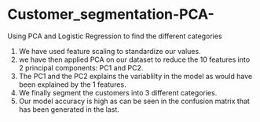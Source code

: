 # Customer_segmentation-PCA-
Using PCA and Logistic Regression to find the different categories
1. We have used feature scaling to standardize our values.
2. we have then applied PCA on our dataset to reduce the 10 features into 2 principal components: PC1 and PC2.
3. The PC1 and the PC2 explains the variablilty in the model as would have been explained by the 1 features.
4. We finally segment the customers into 3 different categories.
5. Our model accuracy is high as can be seen in the confusion matrix that has been generated in the last.
